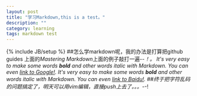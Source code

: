```yaml
---
layout: post
title: "学习Markdown,this is a test。"
description: ""
category: learning
tags: markdown test
---
```

{% include JB/setup %}
##怎么学markdown呢，我的办法是打算把github guides 上面的*Mastering Markdown*上面的例子敲打一遍-_-！。
It's very easy to make some words **bold** and other words *italic* with Markdown. You can even [link to Google!](http://google.com).
It's very easy to make some words **bold** and other words *italic* with Markdown. You can even [link to Baidu!](http://www.baidu.com).
##终于把字符乱码的问题搞定了，明天可以用vim编辑，直接push上去了。。。-_-!
